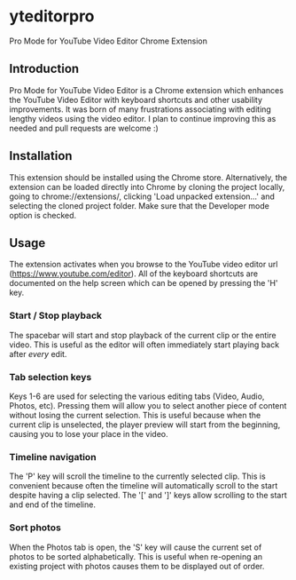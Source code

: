 # yteditorpro
Pro Mode for YouTube Video Editor Chrome Extension


## Introduction
Pro Mode for YouTube Video Editor is a Chrome extension which enhances the YouTube Video Editor with keyboard shortcuts and other usability improvements. It was born of many frustrations associating with editing lengthy videos using the video editor. I plan to continue improving this as needed and pull requests are welcome :)

## Installation
This extension should be installed using the Chrome store. Alternatively, the extension can be loaded directly into Chrome by cloning the project locally, going to chrome://extensions/, clicking 'Load unpacked extension...' and selecting the cloned project folder. Make sure that the Developer mode option is checked.

## Usage
The extension activates when you browse to the YouTube video editor url (https://www.youtube.com/editor). All of the keyboard shortcuts are documented on the help screen which can be opened by pressing the 'H' key.

### Start / Stop playback

The spacebar will start and stop playback of the current clip or the entire video. This is useful as the editor will often immediately start playing back after *every* edit.

### Tab selection keys

Keys 1-6 are used for selecting the various editing tabs (Video, Audio, Photos, etc). Pressing them will allow you to select another piece of content without losing the current selection. This is useful because when the current clip is unselected, the player preview will start from the beginning, causing you to lose your place in the video.

### Timeline navigation

The 'P' key will scroll the timeline to the currently selected clip. This is convenient because often the timeline will automatically scroll to the start despite having a clip selected. The '[' and ']' keys allow scrolling to the start and end of the timeline.

### Sort photos

When the Photos tab is open, the 'S' key will cause the current set of photos to be sorted alphabetically. This is useful when re-opening an existing project with photos causes them to be displayed out of order.
